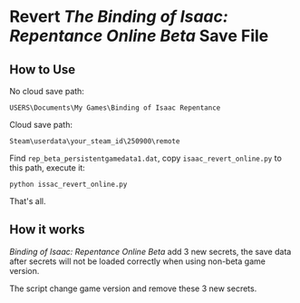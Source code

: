 # Revert *The Binding of Isaac: Repentance Online Beta* Save File

## How to Use

No cloud save path:
```
USERS\Documents\My Games\Binding of Isaac Repentance
```

Cloud save path:
```
Steam\userdata\your_steam_id\250900\remote
```

Find `rep_beta_persistentgamedata1.dat`, copy `isaac_revert_online.py` to this path, execute it:

```
python issac_revert_online.py
```

That's all.

## How it works

*Binding of Isaac: Repentance Online Beta* add 3 new secrets, the save data after secrets will not be loaded correctly when using non-beta game version. 

The script change game version and remove these 3 new secrets.
